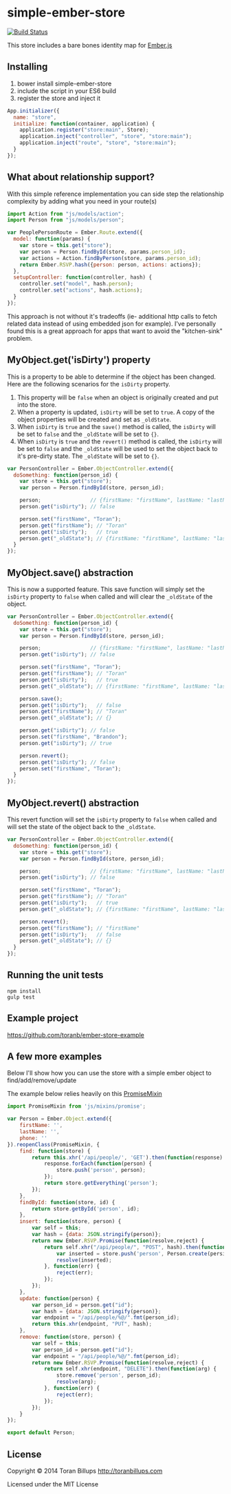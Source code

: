 simple-ember-store
==============================

[![Build Status][]](https://travis-ci.org/toranb/simple-ember-store)

This store includes a bare bones identity map for [Ember.js][]


Installing
----------

1. bower install simple-ember-store
2. include the script in your ES6 build
3. register the store and inject it

```js
App.initializer({
  name: "store",
  initialize: function(container, application) {
    application.register("store:main", Store);
    application.inject("controller", "store", "store:main");
    application.inject("route", "store", "store:main");
  }
});
```


What about relationship support?
----------
With this simple reference implementation you can side step the relationship complexity by adding what you need in your route(s)

```js
import Action from "js/models/action";
import Person from "js/models/person";

var PeoplePersonRoute = Ember.Route.extend({
  model: function(params) {
    var store = this.get("store");
    var person = Person.findById(store, params.person_id);
    var actions = Action.findByPerson(store, params.person_id);
    return Ember.RSVP.hash({person: person, actions: actions});
  },
  setupController: function(controller, hash) {
    controller.set("model", hash.person);
    controller.set("actions", hash.actions);
  }
});
```

This approach is not without it's tradeoffs (ie- additional http calls to fetch related data instead of using embedded json for example). I've personally found this is a great approach for apps that want to avoid the "kitchen-sink" problem.


MyObject.get('isDirty') property
----------
This is a property to be able to determine if the object has been changed. Here are the following scenarios for the `isDirty` property.

1. This property will be `false` when an object is originally created and put into the store.
2. When a property is updated, `isDirty` will be set to `true`. A copy of the object properties will be created and set as `_oldState`.
3. When `isDirty` is `true` and the `save()` method is called, the `isDirty` will be set to `false` and the `_oldState` will be set to `{}`.
4. When `isDirty` is `true` and the `revert()` method is called, the `isDirty` will be set to `false` and the `_oldState` will be used to set the object back to it's pre-dirty state. The `_oldState` will be set to `{}`.

```js
var PersonController = Ember.ObjectController.extend({
  doSomething: function(person_id) {
    var store = this.get("store");
    var person = Person.findById(store, person_id);

    person;                // {firstName: "firstName", lastName: "lastName", phone: "555-111-2222"}
    person.get("isDirty"); // false

    person.set("firstName", "Toran");
    person.get("firstName"); // "Toran"
    person.get("isDirty");   // true
    person.get("_oldState"); // {firstName: "firstName", lastName: "lastName", phone: "555-111-2222"}
  }
});
```


MyObject.save() abstraction
----------
This is now a supported feature. This save function will simply set the `isDirty` property to `false` when called and will clear the `_oldState` of the object.

```js
var PersonController = Ember.ObjectController.extend({
  doSomething: function(person_id) {
    var store = this.get("store");
    var person = Person.findById(store, person_id);

    person;                // {firstName: "firstName", lastName: "lastName", phone: "555-111-2222"}
    person.get("isDirty"); // false

    person.set("firstName", "Toran");
    person.get("firstName"); // "Toran"
    person.get("isDirty");   // true
    person.get("_oldState"); // {firstName: "firstName", lastName: "lastName", phone: "555-111-2222"}

    person.save();
    person.get("isDirty");   // false
    person.get("firstName"); // "Toran"
    person.get("_oldState"); // {}

    person.get("isDirty"); // false
    person.set("firstName", "Brandon");
    person.get("isDirty"); // true

    person.revert();
    person.get("isDirty"); // false
    person.set("firstName", "Toran");
  }
});
```


MyObject.revert() abstraction
----------
This revert function will set the `isDirty` property to `false` when called and will set the state of the object back to the `_oldState`.

```js
var PersonController = Ember.ObjectController.extend({
  doSomething: function(person_id) {
    var store = this.get("store");
    var person = Person.findById(store, person_id);

    person;                // {firstName: "firstName", lastName: "lastName", phone: "555-111-2222"}
    person.get("isDirty"); // false

    person.set("firstName", "Toran");
    person.get("firstName"); // "Toran"
    person.get("isDirty");   // true
    person.get("_oldState"); // {firstName: "firstName", lastName: "lastName", phone: "555-111-2222"}

    person.revert();
    person.get("firstName"); // "firstName"
    person.get("isDirty");   // false
    person.get("_oldState"); // {}
  }
});
```


Running the unit tests
----------

    npm install
    gulp test


Example project
----------

https://github.com/toranb/ember-store-example


A few more examples
----------

Below I'll show how you can use the store with a simple ember object to find/add/remove/update

The example below relies heavily on this [PromiseMixin][]

```js
import PromiseMixin from 'js/mixins/promise';

var Person = Ember.Object.extend({
    firstName: '',
    lastName: '',
    phone: ''
}).reopenClass(PromiseMixin, {
    find: function(store) {
        return this.xhr('/api/people/', 'GET').then(function(response) {
            response.forEach(function(person) {
                store.push('person', person);
            });
            return store.getEverything('person');
        });
    },
    findById: function(store, id) {
        return store.getById('person', id);
    },
    insert: function(store, person) {
        var self = this;
        var hash = {data: JSON.stringify(person)};
        return new Ember.RSVP.Promise(function(resolve,reject) {
            return self.xhr("/api/people/", "POST", hash).then(function(persisted) {
                var inserted = store.push('person', Person.create(persisted));
                resolve(inserted);
            }, function(err) {
                reject(err);
            });
        });
    },
    update: function(person) {
        var person_id = person.get("id");
        var hash = {data: JSON.stringify(person)};
        var endpoint = "/api/people/%@/".fmt(person_id);
        return this.xhr(endpoint, "PUT", hash);
    },
    remove: function(store, person) {
        var self = this;
        var person_id = person.get("id");
        var endpoint = "/api/people/%@/".fmt(person_id);
        return new Ember.RSVP.Promise(function(resolve,reject) {
            return self.xhr(endpoint, "DELETE").then(function(arg) {
                store.remove('person', person_id);
                resolve(arg);
            }, function(err) {
                reject(err);
            });
        });
    }
});

export default Person;
```


License
-------

Copyright © 2014 Toran Billups http://toranbillups.com

Licensed under the MIT License


[Build Status]: https://secure.travis-ci.org/toranb/simple-ember-store.png?branch=master
[Ember.js]: http://emberjs.com/
[PromiseMixin]: https://gist.github.com/toranb/98abc9616f2abecde0d4
